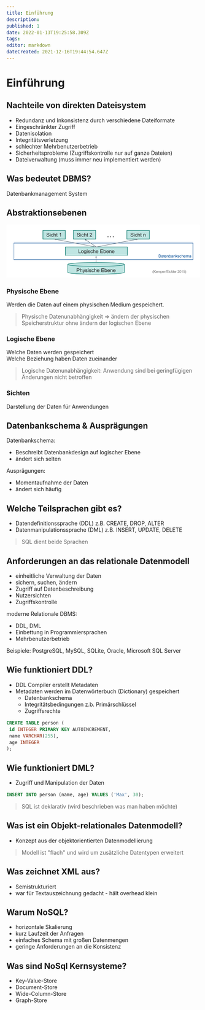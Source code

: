 ```yaml
---
title: Einführung
description: 
published: 1
date: 2022-01-13T19:25:58.309Z
tags: 
editor: markdown
dateCreated: 2021-12-16T19:44:54.647Z
---
```


# Einführung

## Nachteile von direkten Dateisystem

- Redundanz und Inkonsistenz durch verschiedene Dateiformate
- Eingeschränkter Zugriff
- Datenisolation
- Integritätsverletzung
- schlechter Mehrbenutzerbetrieb
- Sicherheitsprobleme (Zugriffskontrolle nur auf ganze Dateien)
- Dateiverwaltung (muss immer neu implementiert werden)

## Was bedeutet DBMS?

Datenbankmanagement System

## Abstraktionsebenen

![Datenebene](/fom/semester-2/datenbankmanagement/datenebene.png)

### Physische Ebene

Werden die Daten auf einem physischen Medium gespeichert.
> Physische Datenunabhängigkeit => ändern der physischen Speicherstruktur ohne ändern der logischen Ebene

### Logische Ebene

Welche Daten werden gespeichert  
Welche Beziehung haben Daten zueinander
> Logische Datenunabhängigkeit: Anwendung sind bei geringfügigen Änderungen nicht betroffen

### Sichten

Darstellung der Daten für Anwendungen

## Datenbankschema & Ausprägungen

Datenbankschema:

- Beschreibt Datenbankdesign auf logischer Ebene
- ändert sich selten

Ausprägungen:

- Momentaufnahme der Daten
- ändert sich häufig

## Welche Teilsprachen gibt es?

- Datendefinitionssprache (DDL) z.B. CREATE, DROP, ALTER
- Datenmanipulationssprache (DML) z.B. INSERT, UPDATE, DELETE

> SQL dient beide Sprachen

## Anforderungen an das relationale Datenmodell

- einheitliche Verwaltung der Daten
- sichern, suchen, ändern
- Zugriff auf Datenbeschreibung
- Nutzersichten
- Zugriffskontrolle

moderne Relationale DBMS:

- DDL, DML
- Einbettung in Programmiersprachen
- Mehrbenutzerbetrieb

Beispiele:
PostgreSQL, MySQL, SQLite, Oracle, Microsoft SQL Server

## Wie funktioniert DDL?

- DDL Compiler erstellt Metadaten
- Metadaten werden im Datenwörterbuch (Dictionary) gespeichert
  - Datenbankschema
  - Integritätsbedingungen z.b. Primärschlüssel
  - Zugriffsrechte

```sql
CREATE TABLE person (
 id INTEGER PRIMARY KEY AUTOINCREMENT,
 name VARCHAR(255),
 age INTEGER
);
```

## Wie funktioniert DML?

- Zugriff und Manipulation der Daten

```sql
INSERT INTO person (name, age) VALUES ('Max', 30);
```

> SQL ist deklarativ (wird beschrieben was man haben möchte)

## Was ist ein Objekt-relationales Datenmodell?

- Konzept aus der objektorientierten Datenmodellierung

> Modell ist "flach" und wird um zusätzliche Datentypen erweitert

## Was zeichnet XML aus?

- Semistrukturiert
- war für Textauszeichnung gedacht - hält overhead klein

## Warum NoSQL?

- horizontale Skalierung
- kurz Laufzeit der Anfragen
- einfaches Schema mit großen Datenmengen
- geringe Anforderungen an die Konsistenz

## Was sind NoSql Kernsysteme?

- Key-Value-Store
- Document-Store
- Wide-Column-Store
- Graph-Store
